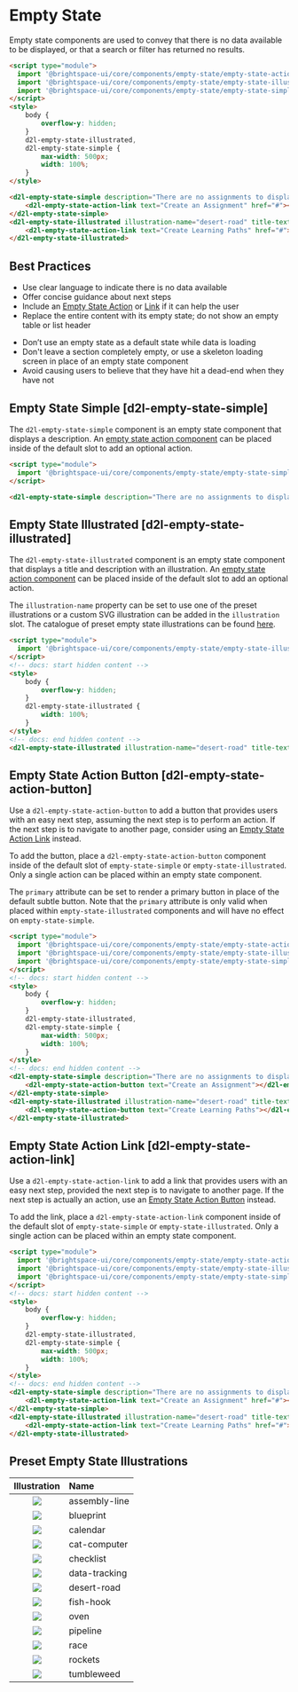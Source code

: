 # Empty State

Empty state components are used to convey that there is no data available to be displayed, or that a search or filter has returned no results.

<!-- docs: demo align:start -->
```html
<script type="module">
  import '@brightspace-ui/core/components/empty-state/empty-state-action-link.js';
  import '@brightspace-ui/core/components/empty-state/empty-state-illustrated.js';
  import '@brightspace-ui/core/components/empty-state/empty-state-simple.js';
</script>
<style>
	body {
		overflow-y: hidden;
	}
	d2l-empty-state-illustrated,
	d2l-empty-state-simple {
		max-width: 500px;
		width: 100%;
	}
</style>

<d2l-empty-state-simple description="There are no assignments to display.">
	<d2l-empty-state-action-link text="Create an Assignment" href="#"></d2l-empty-state-action-link>
</d2l-empty-state-simple>
<d2l-empty-state-illustrated illustration-name="desert-road" title-text="No Learning Paths Yet" description="Get started by clicking below to create your first learning path.">
	<d2l-empty-state-action-link text="Create Learning Paths" href="#"></d2l-empty-state-action-link>
</d2l-empty-state-illustrated>
```

## Best Practices

<!-- docs: start best practices -->
<!-- docs: start dos -->
* Use clear language to indicate there is no data available
* Offer concise guidance about next steps
* Include an [Empty State Action](#d2l-empty-state-action-button) or [Link](#d2l-empty-state-action-link) if it can help the user
* Replace the entire content with its empty state; do not show an empty table or list header
<!-- docs: end dos -->

<!-- docs: start donts -->
* Don’t use an empty state as a default state while data is loading
* Don't leave a section completely empty, or use a skeleton loading screen in place of an empty state component
* Avoid causing users to believe that they have hit a dead-end when they have not
<!-- docs: end donts -->
<!-- docs: end best practices -->

## Empty State Simple [d2l-empty-state-simple]

The `d2l-empty-state-simple` component is an empty state component that displays a description. An [empty state action component](#d2l-empty-state-action-button) can be placed inside of the default slot to add an optional action.

<!-- docs: demo code properties name:d2l-empty-state-simple -->
```html
<script type="module">
  import '@brightspace-ui/core/components/empty-state/empty-state-simple.js';
</script>

<d2l-empty-state-simple description="There are no assignments to display."></d2l-empty-state-simple>
```

## Empty State Illustrated [d2l-empty-state-illustrated]

The `d2l-empty-state-illustrated` component is an empty state component that displays a title and description with an illustration. An [empty state action component](#d2l-empty-state-action-button) can be placed inside of the default slot to add an optional action.

The `illustration-name` property can be set to use one of the preset illustrations or a custom SVG illustration can be added in the `illustration` slot. The catalogue of preset empty state illustrations can be found [here](#preset-empty-state-illustrations).

<!-- docs: demo code properties name:d2l-empty-state-illustrated -->
```html
<script type="module">
  import '@brightspace-ui/core/components/empty-state/empty-state-illustrated.js';
</script>
<!-- docs: start hidden content -->
<style>
	body {
		overflow-y: hidden;
	}
	d2l-empty-state-illustrated {
		width: 100%;
	}
</style>
<!-- docs: end hidden content -->
<d2l-empty-state-illustrated illustration-name="desert-road" title-text="No Learning Paths Yet" description="Get started by clicking below to create your first learning path."></d2l-empty-state-illustrated>
```

## Empty State Action Button [d2l-empty-state-action-button]

Use a `d2l-empty-state-action-button` to add a button that provides users with an easy next step, assuming the next step is to perform an action. If the next step is to navigate to another page, consider using an [Empty State Action Link](#d2l-empty-state-action-link) instead.

To add the button, place a `d2l-empty-state-action-button` component inside of the default slot of `empty-state-simple` or `empty-state-illustrated`. Only a single action can be placed within an empty state component.

The `primary` attribute can be set to render a primary button in place of the default subtle button. Note that the `primary` attribute is only valid when placed within `empty-state-illustrated` components and will have no effect on `empty-state-simple`.

<!-- docs: demo code properties name:d2l-empty-state-action-button -->
```html
<script type="module">
  import '@brightspace-ui/core/components/empty-state/empty-state-action-button.js';
  import '@brightspace-ui/core/components/empty-state/empty-state-illustrated.js';
  import '@brightspace-ui/core/components/empty-state/empty-state-simple.js';
</script>
<!-- docs: start hidden content -->
<style>
	body {
		overflow-y: hidden;
	}
	d2l-empty-state-illustrated,
	d2l-empty-state-simple {
		max-width: 500px;
		width: 100%;
	}
</style>
<!-- docs: end hidden content -->
<d2l-empty-state-simple description="There are no assignments to display.">
	<d2l-empty-state-action-button text="Create an Assignment"></d2l-empty-state-action-button>
</d2l-empty-state-simple>
<d2l-empty-state-illustrated illustration-name="desert-road" title-text="No Learning Paths Yet" description="Get started by clicking below to create your first learning path.">
	<d2l-empty-state-action-button text="Create Learning Paths"></d2l-empty-state-action-button>
</d2l-empty-state-illustrated>
```

## Empty State Action Link [d2l-empty-state-action-link]

Use a `d2l-empty-state-action-link` to add a link that provides users with an easy next step, provided the next step is to navigate to another page. If the next step is actually an action, use an [Empty State Action Button](#d2l-empty-state-action-button) instead.

To add the link, place a `d2l-empty-state-action-link` component inside of the default slot of `empty-state-simple` or `empty-state-illustrated`. Only a single action can be placed within an empty state component.

<!-- docs: demo code properties name:d2l-empty-state-action-link -->
```html
<script type="module">
  import '@brightspace-ui/core/components/empty-state/empty-state-action-link.js';
  import '@brightspace-ui/core/components/empty-state/empty-state-illustrated.js';
  import '@brightspace-ui/core/components/empty-state/empty-state-simple.js';
</script>
<!-- docs: start hidden content -->
<style>
	body {
		overflow-y: hidden;
	}
	d2l-empty-state-illustrated,
	d2l-empty-state-simple {
		max-width: 500px;
		width: 100%;
	}
</style>
<!-- docs: end hidden content -->
<d2l-empty-state-simple description="There are no assignments to display.">
	<d2l-empty-state-action-link text="Create an Assignment" href="#"></d2l-empty-state-action-link>
</d2l-empty-state-simple>
<d2l-empty-state-illustrated illustration-name="desert-road" title-text="No Learning Paths Yet" description="Get started by clicking below to create your first learning path.">
	<d2l-empty-state-action-link text="Create Learning Paths" href="#"></d2l-empty-state-action-link>
</d2l-empty-state-illustrated>
```

## Preset Empty State Illustrations

| Illustration | Name |
| :---: | :--- |
| ![](https://raw.githubusercontent.com/BrightspaceUI/core/main/components/empty-state/images/assembly-line.svg?sanitize=true) | assembly-line |
| ![](https://raw.githubusercontent.com/BrightspaceUI/core/main/components/empty-state/images/blueprint.svg?sanitize=true) | blueprint |
| ![](https://raw.githubusercontent.com/BrightspaceUI/core/main/components/empty-state/images/calendar.svg?sanitize=true) | calendar |
| ![](https://raw.githubusercontent.com/BrightspaceUI/core/main/components/empty-state/images/cat-computer.svg?sanitize=true) | cat-computer |
| ![](https://raw.githubusercontent.com/BrightspaceUI/core/main/components/empty-state/images/checklist.svg?sanitize=true) | checklist |
| ![](https://raw.githubusercontent.com/BrightspaceUI/core/main/components/empty-state/images/data-tracking.svg?sanitize=true) | data-tracking |
| ![](https://raw.githubusercontent.com/BrightspaceUI/core/main/components/empty-state/images/desert-road.svg?sanitize=true) | desert-road |
| ![](https://raw.githubusercontent.com/BrightspaceUI/core/main/components/empty-state/images/fish-hook.svg?sanitize=true) | fish-hook |
| ![](https://raw.githubusercontent.com/BrightspaceUI/core/main/components/empty-state/images/oven.svg?sanitize=true) | oven |
| ![](https://raw.githubusercontent.com/BrightspaceUI/core/main/components/empty-state/images/pipeline.svg?sanitize=true) | pipeline |
| ![](https://raw.githubusercontent.com/BrightspaceUI/core/main/components/empty-state/images/race.svg?sanitize=true) | race |
| ![](https://raw.githubusercontent.com/BrightspaceUI/core/main/components/empty-state/images/rockets.svg?sanitize=true) | rockets |
| ![](https://raw.githubusercontent.com/BrightspaceUI/core/main/components/empty-state/images/tumbleweed.svg?sanitize=true) | tumbleweed |

